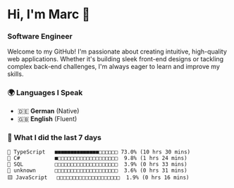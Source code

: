# Hi, I'm Marc 👋 
### Software Engineer

Welcome to my GitHub! I'm passionate about creating intuitive, high-quality web applications. Whether it's building sleek front-end designs or tackling complex back-end challenges, I'm always eager to learn and improve my skills.  

### 🌍 Languages I Speak  
- 🇩🇪 **German** (Native)  
- 🇬🇧 **English** (Fluent)

### 🤯 What I did the last 7 days

```
🔷 TypeScript   ■■■■■■■■■■■■■■□□□□□□ 73.0% (10 hrs 30 mins)
🔷 C#           ■□□□□□□□□□□□□□□□□□□□  9.8% (1 hrs 24 mins)
📄 SQL          □□□□□□□□□□□□□□□□□□□□  3.9% (0 hrs 33 mins)
📄 unknown      □□□□□□□□□□□□□□□□□□□□  3.6% (0 hrs 31 mins)
🟨 JavaScript   □□□□□□□□□□□□□□□□□□□□  1.9% (0 hrs 16 mins)
```